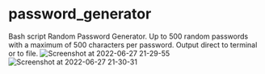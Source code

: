 # password_generator
Bash script Random Password Generator. Up to 500 random passwords with a maximum of 500 characters per password. Output direct to terminal or to file.
![Screenshot at 2022-06-27 21-29-55](https://user-images.githubusercontent.com/59056014/176021757-3f09bc07-5155-4ef9-8b4e-5a76c2bfab60.png)
![Screenshot at 2022-06-27 21-30-31](https://user-images.githubusercontent.com/59056014/176021771-36065f5d-b2a8-4b5d-b6c6-7e0305ede556.png)
